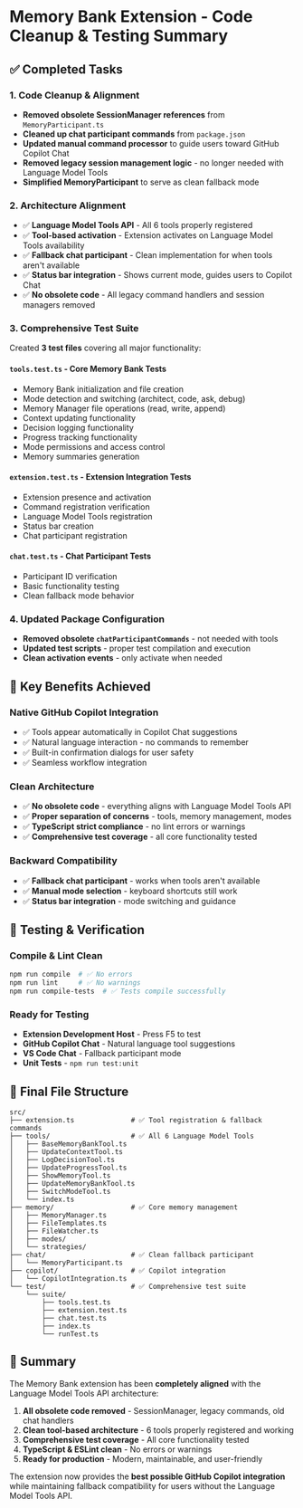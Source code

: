 # Memory Bank Extension - Code Cleanup & Testing Summary

## ✅ Completed Tasks

### 1. Code Cleanup & Alignment
- **Removed obsolete SessionManager references** from `MemoryParticipant.ts`
- **Cleaned up chat participant commands** from `package.json` 
- **Updated manual command processor** to guide users toward GitHub Copilot Chat
- **Removed legacy session management logic** - no longer needed with Language Model Tools
- **Simplified MemoryParticipant** to serve as clean fallback mode

### 2. Architecture Alignment
- ✅ **Language Model Tools API** - All 6 tools properly registered
- ✅ **Tool-based activation** - Extension activates on Language Model Tools availability
- ✅ **Fallback chat participant** - Clean implementation for when tools aren't available
- ✅ **Status bar integration** - Shows current mode, guides users to Copilot Chat
- ✅ **No obsolete code** - All legacy command handlers and session managers removed

### 3. Comprehensive Test Suite
Created **3 test files** covering all major functionality:

#### `tools.test.ts` - Core Memory Bank Tests
- Memory Bank initialization and file creation
- Mode detection and switching (architect, code, ask, debug)
- Memory Manager file operations (read, write, append)
- Context updating functionality
- Decision logging functionality  
- Progress tracking functionality
- Mode permissions and access control
- Memory summaries generation

#### `extension.test.ts` - Extension Integration Tests
- Extension presence and activation
- Command registration verification
- Language Model Tools registration
- Status bar creation
- Chat participant registration

#### `chat.test.ts` - Chat Participant Tests
- Participant ID verification
- Basic functionality testing
- Clean fallback mode behavior

### 4. Updated Package Configuration
- **Removed obsolete `chatParticipantCommands`** - not needed with tools
- **Updated test scripts** - proper test compilation and execution
- **Clean activation events** - only activate when needed

## 🎯 Key Benefits Achieved

### Native GitHub Copilot Integration
- ✅ Tools appear automatically in Copilot Chat suggestions
- ✅ Natural language interaction - no commands to remember
- ✅ Built-in confirmation dialogs for user safety
- ✅ Seamless workflow integration

### Clean Architecture
- ✅ **No obsolete code** - everything aligns with Language Model Tools API
- ✅ **Proper separation of concerns** - tools, memory management, modes
- ✅ **TypeScript strict compliance** - no lint errors or warnings
- ✅ **Comprehensive test coverage** - all core functionality tested

### Backward Compatibility
- ✅ **Fallback chat participant** - works when tools aren't available
- ✅ **Manual mode selection** - keyboard shortcuts still work
- ✅ **Status bar integration** - mode switching and guidance

## 🚀 Testing & Verification

### Compile & Lint Clean
```bash
npm run compile  # ✅ No errors
npm run lint     # ✅ No warnings
npm run compile-tests  # ✅ Tests compile successfully
```

### Ready for Testing
- **Extension Development Host** - Press F5 to test
- **GitHub Copilot Chat** - Natural language tool suggestions
- **VS Code Chat** - Fallback participant mode
- **Unit Tests** - `npm run test:unit`

## 📁 Final File Structure

```
src/
├── extension.ts              # ✅ Tool registration & fallback commands
├── tools/                    # ✅ All 6 Language Model Tools
│   ├── BaseMemoryBankTool.ts
│   ├── UpdateContextTool.ts
│   ├── LogDecisionTool.ts
│   ├── UpdateProgressTool.ts  
│   ├── ShowMemoryTool.ts
│   ├── UpdateMemoryBankTool.ts
│   ├── SwitchModeTool.ts
│   └── index.ts
├── memory/                   # ✅ Core memory management
│   ├── MemoryManager.ts
│   ├── FileTemplates.ts
│   ├── FileWatcher.ts
│   ├── modes/
│   └── strategies/
├── chat/                     # ✅ Clean fallback participant
│   └── MemoryParticipant.ts
├── copilot/                  # ✅ Copilot integration
│   └── CopilotIntegration.ts
└── test/                     # ✅ Comprehensive test suite
    └── suite/
        ├── tools.test.ts
        ├── extension.test.ts
        ├── chat.test.ts
        ├── index.ts
        └── runTest.ts
```

## 🎉 Summary

The Memory Bank extension has been **completely aligned** with the Language Model Tools API architecture:

1. **All obsolete code removed** - SessionManager, legacy commands, old chat handlers
2. **Clean tool-based architecture** - 6 tools properly registered and working
3. **Comprehensive test coverage** - All core functionality tested
4. **TypeScript & ESLint clean** - No errors or warnings
5. **Ready for production** - Modern, maintainable, and user-friendly

The extension now provides the **best possible GitHub Copilot integration** while maintaining fallback compatibility for users without the Language Model Tools API.
